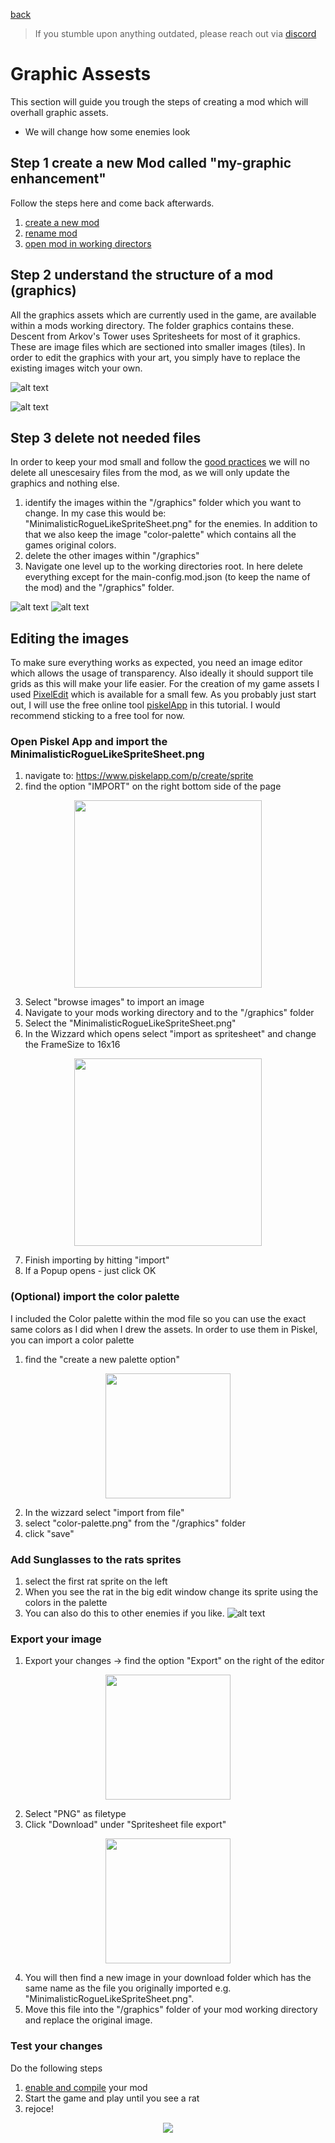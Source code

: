 <a href="../index.md">back</a>

>If you stumble upon anything outdated, please reach out via [discord](https://discord.gg/uJjuuAH5uX)

# Graphic Assests
This section will guide you trough the steps of creating a mod which will overhall graphic assets.

 - We will change how some enemies look

## Step 1 create a new Mod called "my-graphic enhancement"
Follow the steps here and come back afterwards.
1. [create a new mod](../mod-creation.md#create-a-new-mod)
2. [rename mod](../mod-creation.md#rename-a-mod)
3. [open mod in working directors](../mod-creation.md#open-a-mods-working-directory)

## Step 2 understand the structure of a mod (graphics)
All the graphics assets which are currently used in the game, are available within a mods working directory. The folder graphics contains these. Descent from Arkov's Tower uses Spritesheets for most of it graphics. These are image files which are sectioned into smaller images (tiles). In order to edit the graphics with your art, you simply have to replace the existing images witch your own.

![alt text](../../../img/main/modding/graphics/folder.png)

![alt text](../../../img/main/modding/graphics/assets.png)

## Step 3 delete not needed files
In order to keep your mod small and follow the [good practices](../mod-creation.md#good-practice) we will no delete all unescesairy files from the mod, as we will only update the graphics and nothing else.

1. identify the images within the "/graphics" folder which you want to change. In my case this would be: "MinimalisticRogueLikeSpriteSheet.png" for the enemies. In addition to that we also keep the image "color-palette" which contains all the games original colors.
2. delete the other images within "/graphics"
3. Navigate one level up to the working directories root. In here delete everything except for the main-config.mod.json (to keep the name of the mod) and the "/graphics" folder.

![alt text](../../../img/main/modding/graphics/minimalistic-mod.png)
![alt text](../../../img/main/modding/graphics/only-changed-images.png)

## Editing the images
To make sure everything works as expected, you need an image editor which allows the usage of transparency. Also ideally it should support tile grids as this will make your life easier. For the creation of my game assets I used [PixelEdit](https://pyxeledit.com/index.php) which is available for a small few. As you probably just start out, I will use the free online tool [piskelApp](https://www.piskelapp.com) in this tutorial. I would recommend sticking to a free tool for now.

### Open Piskel App and import the MinimalisticRogueLikeSpriteSheet.png
1. navigate to: https://www.piskelapp.com/p/create/sprite
2. find the option "IMPORT" on the right bottom side of the page

<p align="center">
  <img src="../../../img/main/modding/graphics/import.png" height="300px">
</p>

3. Select "browse images" to import an image
4. Navigate to your mods working directory and to the "/graphics" folder
5. Select the "MinimalisticRogueLikeSpriteSheet.png"
6. In the Wizzard which opens select "import as spritesheet" and change the FrameSize to 16x16

<p align="center">
  <img src="../../../img/main/modding/graphics/import-sprite-sheet.png" height="300px">
</p>

7. Finish importing by hitting "import"
8. If a Popup opens - just click OK

### (Optional) import the color palette
I included the Color palette within the mod file so you can use the exact same colors as I did when I drew the assets. In order to use them in Piskel, you can import a color palette

1. find the "create a new palette option"
<p align="center">
  <img src="../../../img/main/modding/graphics/create-a-new-palette.png" height="200px">
</p>

2. In the wizzard select "import from file"
3. select "color-palette.png" from the "/graphics" folder
4. click "save"

### Add Sunglasses to the rats sprites
1. select the first rat sprite on the left
2. When you see the rat in the big edit window change its sprite using the colors in the palette
3. You can also do this to other enemies if you like.
![alt text](../../../img/main/modding/graphics/rat-sunglass.png)


### Export your image
1. Export your changes -> find the option "Export" on the right of the editor
<p align="center">
  <img src="../../../img/main/modding/graphics/export.png" height="200px">
</p>

2. Select "PNG" as filetype
3. Click "Download" under "Spritesheet file export"
<p align="center">
  <img src="../../../img/main/modding/graphics/download.png" height="200px">
</p>

4. You will then find a new image in your download folder which has the same name as the file you originally imported e.g. "MinimalisticRogueLikeSpriteSheet.png".
5. Move this file into the "/graphics" folder of your mod working directory and replace the original image.

### Test your changes
Do the following steps
1. [enable and compile](../mod-creation.md#enable-and-compile) your mod
2. Start the game and play until you see a rat
3. rejoce!

<p align="center">
  <img src="../../../img/main/modding/graphics/result.png" >
</p>
